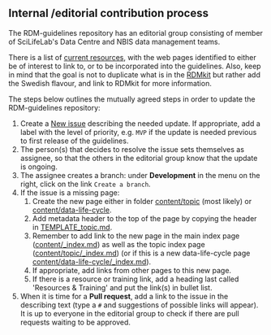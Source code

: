 ## Internal /editorial contribution process
The RDM-guidelines repository has an editorial group consisting of member of SciLifeLab's Data Centre and NBIS data management teams.

There is a list of [current resources](https://github.com/ScilifelabDataCentre/RDM-guidelines/blob/main/current-resources-list.md), with the web pages identified to either be of interest to link to, or to be incorporated into the guidelines. Also, keep in mind that the goal is not to duplicate what is in the [RDMkit](https://rdmkit.elixir-europe.org/) but rather add the Swedish flavour, and link to RDMkit for more information.

The steps below outlines the mutually agreed steps in order to update the RDM-guidelines repository:

1. Create a [New issue](https://github.com/ScilifelabDataCentre/RDM-guidelines/issues) describing the needed update. If appropriate, add a label with the level of priority, e.g. `MVP` if the update is needed previous to first release of the guidelines.
1. The person(s) that decides to resolve the issue sets themselves as assignee, so that the others in the editorial group know that the update is ongoing.
1. The assignee creates a branch: under **Development** in the menu on the right, click on the link `Create a branch`.
1. If the issue is a missing page:
    1. Create the new page either in folder [content/topic](https://github.com/ScilifelabDataCentre/RDM-guidelines/tree/main/content/topic) (most likely) or [content/data-life-cycle](https://github.com/ScilifelabDataCentre/RDM-guidelines/tree/main/content/data-life-cycle).
    1. Add metadata header to the top of the page by copying the header in [TEMPLATE_topic.md](https://github.com/ScilifelabDataCentre/RDM-guidelines/tree/main/TEMPLATE_topic.md).
    1. Remember to add link to the new page in the main index page ([content/_index.md](https://github.com/ScilifelabDataCentre/RDM-guidelines/blob/main/content/_index.md)) as well as the topic index page ([content/topic/_index.md](https://github.com/ScilifelabDataCentre/RDM-guidelines/blob/main/content/topic/_index.md)) (or if this is a new data-life-cycle page [content/data-life-cycle/_index.md](https://github.com/ScilifelabDataCentre/RDM-guidelines/blob/main/content/data-life-cycle/_index.md)).
    1. If appropriate, add links from other pages to this new page.
    1. If there is a resource or training link, add a heading last called 'Resources & Training' and put the link(s) in bullet list.
1. When it is time for a **Pull request**, add a link to the issue in the describing text (type a `#` and suggestions of possible links will appear). It is up to everyone in the editorial group to check if there are pull requests waiting to be approved.
